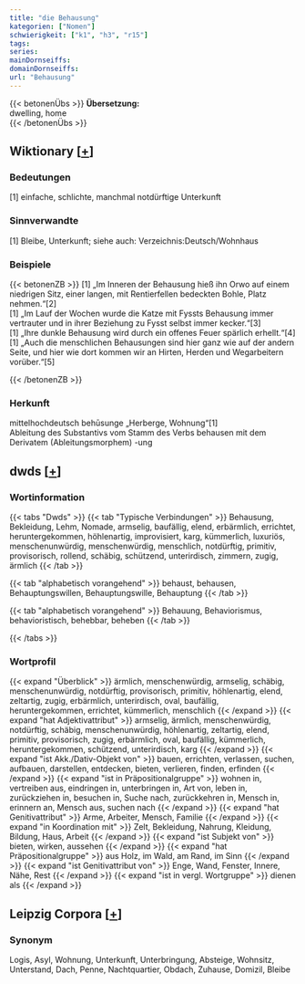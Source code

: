 ```yaml
---
title: "die Behausung"
kategorien: ["Nomen"]
schwierigkeit: ["k1", "h3", "r15"]
tags:
series:
mainDornseiffs:
domainDornseiffs:
url: "Behausung"
---
```


{{< betonenÜbs >}}
**Übersetzung:**  
dwelling, home  
{{< /betonenÜbs >}}

## Wiktionary [[+](https://de.wiktionary.org/wiki/Behausung)]

### Bedeutungen
[1] einfache, schlichte, manchmal notdürftige Unterkunft  

### Sinnverwandte
[1] Bleibe, Unterkunft; siehe auch: Verzeichnis:Deutsch/Wohnhaus  

### Beispiele
{{< betonenZB >}}
[1] „Im Inneren der Behausung hieß ihn Orwo auf einem niedrigen Sitz, einer langen, mit Rentierfellen bedeckten Bohle, Platz nehmen.“[2]  
[1] „Im Lauf der Wochen wurde die Katze mit Fyssts Behausung immer vertrauter und in ihrer Beziehung zu Fysst selbst immer kecker.“[3]  
[1] „Ihre dunkle Behausung wird durch ein offenes Feuer spärlich erhellt.“[4]  
[1] „Auch die menschlichen Behausungen sind hier ganz wie auf der andern Seite, und hier wie dort kommen wir an Hirten, Herden und Wegarbeitern vorüber.“[5]  

{{< /betonenZB >}}
### Herkunft
mittelhochdeutsch behūsunge „Herberge, Wohnung“[1]  
Ableitung des Substantivs vom Stamm des Verbs behausen mit dem Derivatem (Ableitungsmorphem) -ung  



## dwds [[+](https://www.dwds.de/wb/Behausung)]

### Wortinformation
{{< tabs "Dwds" >}}
{{< tab "Typische Verbindungen" >}}
Behausung, Bekleidung, Lehm, Nomade, armselig, baufällig, elend, erbärmlich, errichtet, heruntergekommen, höhlenartig, improvisiert, karg, kümmerlich, luxuriös, menschenunwürdig, menschenwürdig, menschlich, notdürftig, primitiv, provisorisch, rollend, schäbig, schützend, unterirdisch, zimmern, zugig, ärmlich
{{< /tab >}}

{{< tab "alphabetisch vorangehend" >}}
behaust, behausen, Behauptungswillen, Behauptungswille, Behauptung
{{< /tab >}}

{{< tab "alphabetisch vorangehend" >}}
Behauung, Behaviorismus, behavioristisch, behebbar, beheben
{{< /tab >}}

{{< /tabs >}}

### Wortprofil
{{< expand "Überblick" >}} ärmlich, menschenwürdig, armselig, schäbig, menschenunwürdig, notdürftig, provisorisch, primitiv, höhlenartig, elend, zeltartig, zugig, erbärmlich, unterirdisch, oval, baufällig, heruntergekommen, errichtet, kümmerlich, menschlich {{< /expand >}}
{{< expand "hat Adjektivattribut" >}} armselig, ärmlich, menschenwürdig, notdürftig, schäbig, menschenunwürdig, höhlenartig, zeltartig, elend, primitiv, provisorisch, zugig, erbärmlich, oval, baufällig, kümmerlich, heruntergekommen, schützend, unterirdisch, karg {{< /expand >}}
{{< expand "ist Akk./Dativ-Objekt von" >}} bauen, errichten, verlassen, suchen, aufbauen, darstellen, entdecken, bieten, verlieren, finden, erfinden {{< /expand >}}
{{< expand "ist in Präpositionalgruppe" >}} wohnen in, vertreiben aus, eindringen in, unterbringen in, Art von, leben in, zurückziehen in, besuchen in, Suche nach, zurückkehren in, Mensch in, erinnern an, Mensch aus, suchen nach {{< /expand >}}
{{< expand "hat Genitivattribut" >}} Arme, Arbeiter, Mensch, Familie {{< /expand >}}
{{< expand "in Koordination mit" >}} Zelt, Bekleidung, Nahrung, Kleidung, Bildung, Haus, Arbeit {{< /expand >}}
{{< expand "ist Subjekt von" >}} bieten, wirken, aussehen {{< /expand >}}
{{< expand "hat Präpositionalgruppe" >}} aus Holz, im Wald, am Rand, im Sinn {{< /expand >}}
{{< expand "ist Genitivattribut von" >}} Enge, Wand, Fenster, Innere, Nähe, Rest {{< /expand >}}
{{< expand "ist in vergl. Wortgruppe" >}} dienen als {{< /expand >}}

## Leipzig Corpora [[+](https://corpora.uni-leipzig.de/en/res?word=Behausung&corpusId=deu_newscrawl-public_2018)]


### Synonym
Logis, Asyl, Wohnung, Unterkunft, Unterbringung, Absteige, Wohnsitz, Unterstand, Dach, Penne, Nachtquartier, Obdach, Zuhause, Domizil, Bleibe

